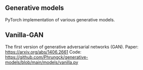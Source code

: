## Generative models
PyTorch implementation of various generative models.

## Vanilla-GAN
The first version of generative adversarial networks (GAN).
Paper: https://arxiv.org/abs/1406.2661
Code: https://github.com/Phrungck/generative-models/blob/main/models/vanilla.py
